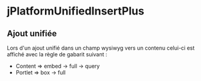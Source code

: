 # jPlatformUnifiedInsertPlus


## Ajout unifiée

Lors d'un ajout unifié dans un champ wysiwyg vers un contenu celui-ci est affiché avec la règle de gabarit suivant :

- Content => embed -> full -> query
- Portlet => box -> full
